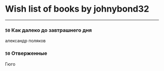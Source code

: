 # Wish list of books by johnybond32
---

### `50` Как далеко до завтрашнего дня
александр поляков

### `50` Отверженные
Гюго

